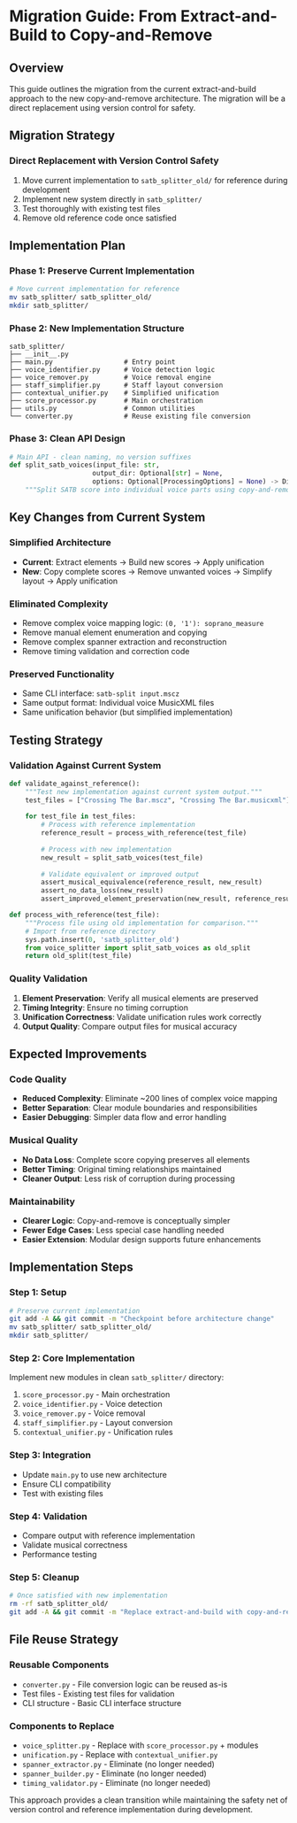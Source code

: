# Migration Guide: From Extract-and-Build to Copy-and-Remove

## Overview

This guide outlines the migration from the current extract-and-build approach to the new copy-and-remove architecture. The migration will be a direct replacement using version control for safety.

## Migration Strategy

### Direct Replacement with Version Control Safety
1. Move current implementation to `satb_splitter_old/` for reference during development
2. Implement new system directly in `satb_splitter/`
3. Test thoroughly with existing test files
4. Remove old reference code once satisfied

## Implementation Plan

### Phase 1: Preserve Current Implementation
```bash
# Move current implementation for reference
mv satb_splitter/ satb_splitter_old/
mkdir satb_splitter/
```

### Phase 2: New Implementation Structure
```
satb_splitter/
├── __init__.py
├── main.py                  # Entry point
├── voice_identifier.py      # Voice detection logic
├── voice_remover.py         # Voice removal engine
├── staff_simplifier.py      # Staff layout conversion
├── contextual_unifier.py    # Simplified unification
├── score_processor.py       # Main orchestration
├── utils.py                 # Common utilities
└── converter.py             # Reuse existing file conversion
```

### Phase 3: Clean API Design
```python
# Main API - clean naming, no version suffixes
def split_satb_voices(input_file: str, 
                     output_dir: Optional[str] = None,
                     options: Optional[ProcessingOptions] = None) -> Dict[str, music21.stream.Score]:
    """Split SATB score into individual voice parts using copy-and-remove approach."""
```

## Key Changes from Current System

### Simplified Architecture
- **Current**: Extract elements → Build new scores → Apply unification
- **New**: Copy complete scores → Remove unwanted voices → Simplify layout → Apply unification

### Eliminated Complexity
- Remove complex voice mapping logic: `(0, '1'): soprano_measure`
- Remove manual element enumeration and copying
- Remove complex spanner extraction and reconstruction
- Remove timing validation and correction code

### Preserved Functionality
- Same CLI interface: `satb-split input.mscz`
- Same output format: Individual voice MusicXML files
- Same unification behavior (but simplified implementation)

## Testing Strategy

### Validation Against Current System
```python
def validate_against_reference():
    """Test new implementation against current system output."""
    test_files = ["Crossing The Bar.mscz", "Crossing The Bar.musicxml"]
    
    for test_file in test_files:
        # Process with reference implementation
        reference_result = process_with_reference(test_file)
        
        # Process with new implementation
        new_result = split_satb_voices(test_file)
        
        # Validate equivalent or improved output
        assert_musical_equivalence(reference_result, new_result)
        assert_no_data_loss(new_result)
        assert_improved_element_preservation(new_result, reference_result)

def process_with_reference(test_file):
    """Process file using old implementation for comparison."""
    # Import from reference directory
    sys.path.insert(0, 'satb_splitter_old')
    from voice_splitter import split_satb_voices as old_split
    return old_split(test_file)
```

### Quality Validation
1. **Element Preservation**: Verify all musical elements are preserved
2. **Timing Integrity**: Ensure no timing corruption
3. **Unification Correctness**: Validate unification rules work correctly
4. **Output Quality**: Compare output files for musical accuracy

## Expected Improvements

### Code Quality
- **Reduced Complexity**: Eliminate ~200 lines of complex voice mapping
- **Better Separation**: Clear module boundaries and responsibilities
- **Easier Debugging**: Simpler data flow and error handling

### Musical Quality
- **No Data Loss**: Complete score copying preserves all elements
- **Better Timing**: Original timing relationships maintained
- **Cleaner Output**: Less risk of corruption during processing

### Maintainability
- **Clearer Logic**: Copy-and-remove is conceptually simpler
- **Fewer Edge Cases**: Less special case handling needed
- **Easier Extension**: Modular design supports future enhancements

## Implementation Steps

### Step 1: Setup
```bash
# Preserve current implementation
git add -A && git commit -m "Checkpoint before architecture change"
mv satb_splitter/ satb_splitter_old/
mkdir satb_splitter/
```

### Step 2: Core Implementation
Implement new modules in clean `satb_splitter/` directory:
1. `score_processor.py` - Main orchestration
2. `voice_identifier.py` - Voice detection
3. `voice_remover.py` - Voice removal
4. `staff_simplifier.py` - Layout conversion
5. `contextual_unifier.py` - Unification rules

### Step 3: Integration
- Update `main.py` to use new architecture
- Ensure CLI compatibility
- Test with existing files

### Step 4: Validation
- Compare output with reference implementation
- Validate musical correctness
- Performance testing

### Step 5: Cleanup
```bash
# Once satisfied with new implementation
rm -rf satb_splitter_old/
git add -A && git commit -m "Replace extract-and-build with copy-and-remove architecture"
```

## File Reuse Strategy

### Reusable Components
- `converter.py` - File conversion logic can be reused as-is
- Test files - Existing test files for validation
- CLI structure - Basic CLI interface structure

### Components to Replace
- `voice_splitter.py` - Replace with `score_processor.py` + modules
- `unification.py` - Replace with `contextual_unifier.py`
- `spanner_extractor.py` - Eliminate (no longer needed)
- `spanner_builder.py` - Eliminate (no longer needed)
- `timing_validator.py` - Eliminate (no longer needed)

This approach provides a clean transition while maintaining the safety net of version control and reference implementation during development.